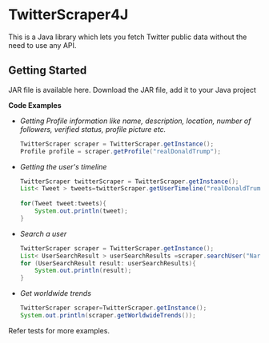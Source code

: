 # TwitterScraper4J

This is a Java library which lets you fetch Twitter public data without the need to use any API.
## Getting Started
JAR file is available here. Download the JAR file, add it to your Java project

**Code Examples**

 - *Getting Profile information like name, description, location, number of followers, verified status, profile picture etc.*

    ```java
    TwitterScraper scraper = TwitterScraper.getInstance();  
    Profile profile = scraper.getProfile("realDonaldTrump");
   ```

 - *Getting the user's timeline*

    ```java
    TwitterScraper twitterScraper = TwitterScraper.getInstance();  
    List< Tweet > tweets=twitterScraper.getUserTimeline("realDonaldTrump");  
      
    for(Tweet tweet:tweets){  
        System.out.println(tweet);  
    }
    ```
    

 - *Search a user*

    ```java
    TwitterScraper scraper = TwitterScraper.getInstance();  
    List< UserSearchResult > userSearchResults =scraper.searchUser("Narendra Modi");  
    for (UserSearchResult result: userSearchResults){  
        System.out.println(result);  
    }
   ```

 - *Get worldwide trends*

    ```java
    TwitterScraper scraper=TwitterScraper.getInstance();  
    System.out.println(scraper.getWorldwideTrends());
    ```
    
Refer tests for more examples.




